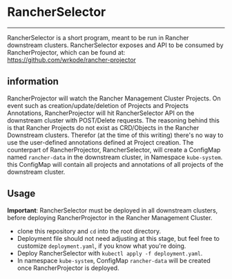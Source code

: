 # RancherSelector
***
RancherSelector is a short program, meant to be run in Rancher downstream clusters.
RancherSelector exposes and API to be consumed by RancherProjector, which can be found at:
https://github.com/wrkode/rancher-projector

## information

RancherProjector will watch the Rancher Management Cluster Projects.
On event such as creation/update/deletion of Projects and Projects Annotations, RancherProjector will hit RancherSelector API on the downstream cluster with POST/Delete requests.
The reasoning behind this is that Rancher Projects do not exist as CRD/Objects in the Rancher Downstream clusters. Therefor (at the time of this writing) there's no way to use the user-defined annotations defined at Project creation.
The counterpart of RancherProjector, RancherSelector, will create a ConfigMap named ```rancher-data``` in the downstream cluster, in Namespace ```kube-system```. this ConfigMap will contain all projects and annotations of all projects of the downstream cluster.

## Usage
**Important**: RancherSelector must be deployed in all downstream clusters, before deploying RancherProjector in the Rancher Management Cluster. 
- clone this repository and ```cd``` into the root directory.
- Deployment file should not need adjusting at this stage, but feel free to customize ```deployment.yaml```, if you know what you're doing.
- Deploy RancherSelector with ```kubectl apply -f deployment.yaml```.
- In namespace ```kube-system```, ConfigMap ```rancher-data``` will be created once RancherProjector is deployed.